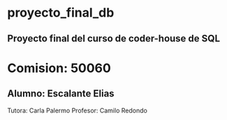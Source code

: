 # proyecto_final_db
Proyecto final del curso de coder-house de SQL
----
# Comision: 50060
Alumno: Escalante Elias
----
Tutora: Carla Palermo
Profesor: Camilo Redondo
